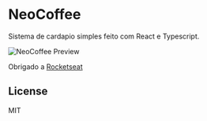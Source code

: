 # NeoCoffee
Sistema de cardapio simples feito com React e Typescript.

![NeoCoffee Preview](https://i.imgur.com/4afATHR.png)

Obrigado a [Rocketseat](https://www.rocketseat.com.br/)

## License
MIT
